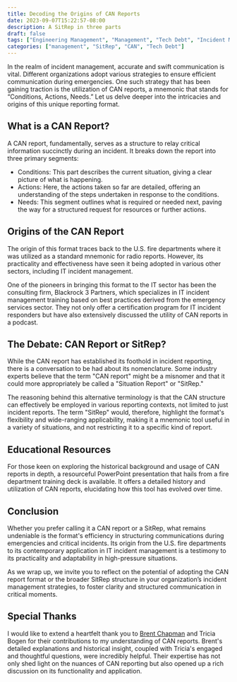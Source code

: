 ```yaml
---
title: Decoding the Origins of CAN Reports
date: 2023-09-07T15:22:57-08:00
description: A SitRep in three parts
draft: false
tags: ["Engineering Management", "Management", "Tech Debt", "Incident Management", "Technical Improvements"]
categories: ["management", "SitRep", "CAN", "Tech Debt"]
---
```


In the realm of incident management, accurate and swift communication is vital. Different organizations adopt various strategies to ensure efficient communication during emergencies. One such strategy that has been gaining traction is the utilization of CAN reports, a mnemonic that stands for “Conditions, Actions, Needs.” Let us delve deeper into the intricacies and origins of this unique reporting format.

## What is a CAN Report?

A CAN report, fundamentally, serves as a structure to relay critical information succinctly during an incident. It breaks down the report into three primary segments:

- Conditions: This part describes the current situation, giving a clear picture of what is happening.
- Actions: Here, the actions taken so far are detailed, offering an understanding of the steps undertaken in response to the conditions.
- Needs: This segment outlines what is required or needed next, paving the way for a structured request for resources or further actions.

## Origins of the CAN Report

The origin of this format traces back to the U.S. fire departments where it was utilized as a standard mnemonic for radio reports. However, its practicality and effectiveness have seen it being adopted in various other sectors, including IT incident management.

One of the pioneers in bringing this format to the IT sector has been the consulting firm, Blackrock 3 Partners, which specializes in IT incident management training based on best practices derived from the emergency services sector. They not only offer a certification program for IT incident responders but have also extensively discussed the utility of CAN reports in a podcast.

## The Debate: CAN Report or SitRep?

While the CAN report has established its foothold in incident reporting, there is a conversation to be had about its nomenclature. Some industry experts believe that the term "CAN report" might be a misnomer and that it could more appropriately be called a "Situation Report" or "SitRep."

The reasoning behind this alternative terminology is that the CAN structure can effectively be employed in various reporting contexts, not limited to just incident reports. The term "SitRep" would, therefore, highlight the format's flexibility and wide-ranging applicability, making it a mnemonic tool useful in a variety of situations, and not restricting it to a specific kind of report.

## Educational Resources
For those keen on exploring the historical background and usage of CAN reports in depth, a resourceful PowerPoint presentation that hails from a fire department training deck is available. It offers a detailed history and utilization of CAN reports, elucidating how this tool has evolved over time.

## Conclusion

Whether you prefer calling it a CAN report or a SitRep, what remains undeniable is the format's efficiency in structuring communications during emergencies and critical incidents. Its origin from the U.S. fire departments to its contemporary application in IT incident management is a testimony to its practicality and adaptability in high-pressure situations.

As we wrap up, we invite you to reflect on the potential of adopting the CAN report format or the broader SitRep structure in your organization’s incident management strategies, to foster clarity and structured communication in critical moments.

## Special Thanks

I would like to extend a heartfelt thank you to [Brent Chapman](https://greatcircle.com/) and Tricia Bogen for their contributions to my understanding of CAN reports. Brent's detailed explanations and historical insight, coupled with Tricia's engaged and thoughtful questions, were incredibly helpful. Their expertise has not only shed light on the nuances of CAN reporting but also opened up a rich discussion on its functionality and application.
